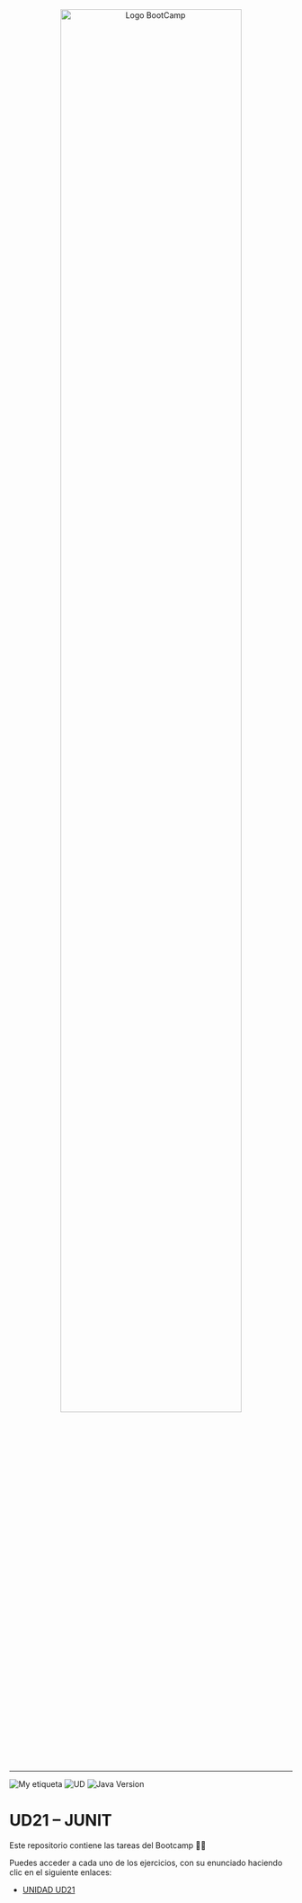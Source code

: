 <div align="center"><img width="80%"  src="https://github.com/TECHMA-Bootcamp-FullStack-Java-Angular/dmb-tsys-java-2909-ta03a/blob/main/utils/BootCamp-reduced.gif?raw=true"  alt="Logo BootCamp" /></div>
<hr>

![My etiqueta](https://img.shields.io/badge/David%20Maza-DiveCode%F0%9F%90%99-blue) ![UD](https://img.shields.io/badge/TA-21-orange)  ![Java Version](https://img.shields.io/badge/JUnic-5.6.2-red)

# UD21 – JUNIT

Este repositorio contiene las tareas del Bootcamp 👨‍💻

Puedes acceder a cada uno de los ejercicios, con su enunciado haciendo clic en el siguiente enlaces:

- [UNIDAD UD21](https://techma-bootcamp-fullstack-java-angular.github.io/dmb-tsys-junit-3010-ta21/)


